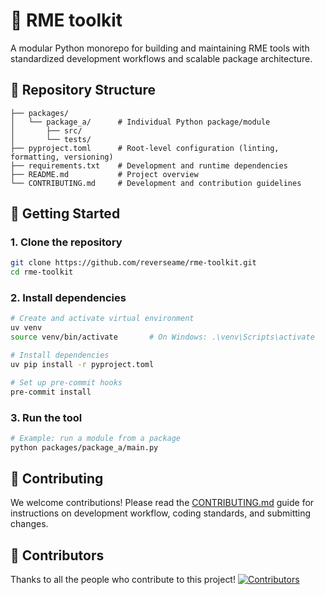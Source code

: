 # 🧰 RME toolkit

A modular Python monorepo for building and maintaining RME tools with standardized development workflows and scalable package architecture.

## 📂 Repository Structure

```
├── packages/
│   └── package_a/      # Individual Python package/module
│       ├── src/
│       └── tests/
├── pyproject.toml      # Root-level configuration (linting, formatting, versioning)
├── requirements.txt    # Development and runtime dependencies
├── README.md           # Project overview
└── CONTRIBUTING.md     # Development and contribution guidelines
```

## 🚀 Getting Started

### 1. Clone the repository

```bash
git clone https://github.com/reverseame/rme-toolkit.git
cd rme-toolkit
```

### 2. Install dependencies

```bash
# Create and activate virtual environment
uv venv
source venv/bin/activate       # On Windows: .\venv\Scripts\activate
```

```bash
# Install dependencies
uv pip install -r pyproject.toml
```

```bash
# Set up pre-commit hooks
pre-commit install
```

### 3. Run the tool

```bash
# Example: run a module from a package
python packages/package_a/main.py
```

## 🤝 Contributing

We welcome contributions! Please read the [CONTRIBUTING.md](CONTRIBUTING.md) guide for instructions on development workflow, coding standards, and submitting changes.

## 👥 Contributors

Thanks to all the people who contribute to this project!
[![Contributors](https://contrib.rocks/image?repo=reverseame/rme-toolkit)](https://github.com/reverseame/rme-toolkit/graphs/contributors)
